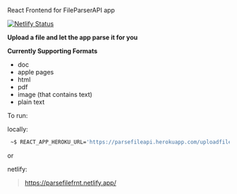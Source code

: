 React Frontend for FileParserAPI app

[![Netlify Status](https://api.netlify.com/api/v1/badges/c8db857c-a0d7-4c2b-a45d-72491a4760fa/deploy-status)](https://app.netlify.com/sites/parsefilefrnt/deploys)

**Upload a file and let the app parse it for you**

**Currently Supporting Formats**

- doc
- apple pages
- html
- pdf
- image (that contains text)
- plain text

To run:

locally:

```sh
 ~$ REACT_APP_HEROKU_URL='https://parsefileapi.herokuapp.com/uploadfile/' && npm start
```

or

netlify:

> https://parsefilefrnt.netlify.app/
